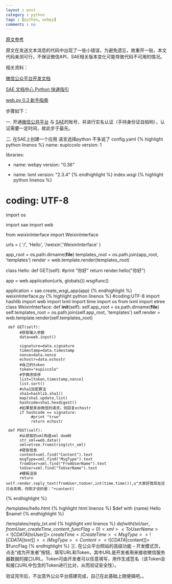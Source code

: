 ```yaml
---
layout : post
category : python
tags : [python, webpy]
comments : no
---
```


[原文参考](http://www.nilday.com/%E5%88%A9%E7%94%A8sae%E6%90%AD%E5%BB%BA%E5%BE%AE%E4%BF%A1%E5%85%AC%E4%BC%97%E5%B9%B3%E5%8F%B0%EF%BC%88%E4%B8%80%EF%BC%89web-py%E5%AE%9E%E7%8E%B0%E7%9A%84sae-hello-world/)

原文在发送文本消息的代码中出现了一些小错误，为避免遗忘，故重开一贴，本文代码亲测可行，不保证微信API、SAE相关版本变化可能导致代码不可用的情况。

相关资料：

[微信公众平台开发文档](http://mp.weixin.qq.com/wiki/)

[SAE 文档中心 Python 快速指引](http://sae.sina.com.cn/?m=devcenter&catId=289)

[web.py 0.3 新手指南](http://webpy.org/docs/0.3/tutorial.zh-cn)

步骤如下：

一. 开通[微信公共平台](http://mp.weixin.qq.com) 与 [SAE](http://sae.sina.com.cn/)的账号，并进行实名认证（手持身份证自拍哟），认证需要一定时间，故此步于最先。


二. 在SAE上创建一个应用
     语言选择python 不多说了
config.yaml
{% highlight python linenos %}
name: eupiccolo
version: 1

libraries:
- name: webpy
  version: "0.36"

- name: lxml
  version: "2.3.4” 
{% endhighlight %}
index.wsgi
{% highlight python linenos %}
# coding: UTF-8
import os
 
import sae
import web
 
from weixinInterface import WeixinInterface
 
urls = (
'/', 'Hello',
'/weixin','WeixinInterface'
)
 
app_root = os.path.dirname(__file__)
templates_root = os.path.join(app_root, 'templates')
render = web.template.render(templates_root)
 
class Hello:
     def GET(self):
          #print "你好"
          return render.hello("你好")
 
app = web.application(urls, globals()).wsgifunc()
 
application = sae.create_wsgi_app(app)
{% endhighlight %}
weixinInterface.py 
{% highlight python linenos %}
#coding:UTF-8
import hashlib
import web
import lxml
import time
import os
from lxml import etree
class WeixinInterface:
     def __init__(self):
          self.app_root = os.path.dirname(__file__)
          self.templates_root = os.path.join(self.app_root, 'templates')
          self.render = web.template.render(self.templates_root)
 
     def GET(self):
          #获取输入参数
          data=web.input()
 
          signature=data.signature
          timestamp=data.timestamp
          nonce=data.nonce
          echostr=data.echostr
          #自己的token
          token="eupiccolo"
          #字典序排序
          list=[token,timestamp,nonce]
          list.sort()
          #sha1加密算法
          sha1=hashlib.sha1()
          map(sha1.update,list)
          hashcode=sha1.hexdigest()
          #如果是来自微信的请求，则回复echostr
          if hashcode == signature:
               #print "true"
               return echostr
 
     def POST(self):
          #从获取的xml构造xml dom树
          str_xml=web.data()
          xml=etree.fromstring(str_xml)
          #提取信息
          content=xml.find("Content").text
          msgType=xml.find("MsgType").text
          fromUser=xml.find("FromUserName").text
          toUser=xml.find("ToUserName").text
          #模板渲染
          return self.render.reply_text(fromUser,toUser,int(time.time()),u"大家好我现在还只会卖萌，你刚才说的是："+content) 
{% endhighlight %}

/templates/hello.html
{% highlight html linenos %}
$def with (name)
Hello $name!
{% endhighlight %}

/templates/reply_txt.xml 
{% highlight xml linenos %}
$def with (toUser,fromUser,createTime,content,funcFlag=0)
<xml>
<ToUserName><![CDATA[$toUser]]></ToUserName>
<FromUserName><![CDATA[$fromUser]]></FromUserName>
<CreateTime>$createTime</CreateTime>
<MsgType><![CDATA[text]]></MsgType>
<Content><![CDATA[$content]]></Content>
<FuncFlag>$funcFlag</FuncFlag>
</xml> 
{% endhighlight %}
三. 在公众平台网站的高级功能 – 开发模式页，点击“成为开发者”按钮，填写URL和Token，其中URL是开发者用来接收微信服务器数据的接口URL。Token可由开发者可以任意填写，用作生成签名（该Token会和接口URL中包含的Token进行比对，从而验证安全性）。 


验证完毕后，不出意外公众平台搭建完成，自己在此基础上随便搞吧。。


